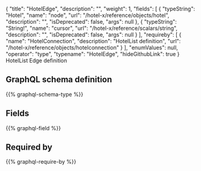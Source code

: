 {
  "title": "HotelEdge",
  "description": "",
  "weight": 1,
  "fields": [
    {
      "typeString": "Hotel",
      "name": "node",
      "url": "/hotel-x/reference/objects/hotel",
      "description": "",
      "isDeprecated": false,
      "args": null
    },
    {
      "typeString": "String!",
      "name": "cursor",
      "url": "/hotel-x/reference/scalars/string",
      "description": "",
      "isDeprecated": false,
      "args": null
    }
  ],
  "requireby": [
    {
      "name": "HotelConnection",
      "description": "HotelList definition",
      "url": "/hotel-x/reference/objects/hotelconnection"
    }
  ],
  "enumValues": null,
  "operator": "type",
  "typename": "HotelEdge",
  "hideGithubLink": true
}
HotelList Edge definition
## GraphQL schema definition

{{% graphql-schema-type %}}

## Fields

{{% graphql-field %}}

## Required by

{{% graphql-require-by %}}
